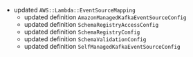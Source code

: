 - updated `AWS::Lambda::EventSourceMapping`
  - updated definition `AmazonManagedKafkaEventSourceConfig`
  - updated definition `SchemaRegistryAccessConfig`
  - updated definition `SchemaRegistryConfig`
  - updated definition `SchemaValidationConfig`
  - updated definition `SelfManagedKafkaEventSourceConfig`
